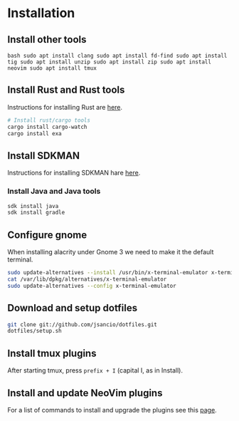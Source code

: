 # Installation

## Install other tools

``bash
sudo apt install clang
sudo apt install fd-find
sudo apt install tig
sudo apt install unzip
sudo apt install zip
sudo apt install neovim
sudo apt install tmux
``

## Install Rust and Rust tools

Instructions for installing Rust are [here](https://forge.rust-lang.org/infra/other-installation-methods.html#other-ways-to-install-rustup).

```bash
# Install rust/cargo tools
cargo install cargo-watch
cargo install exa
```

## Install SDKMAN

Instructions for installing SDKMAN hare [here](https://sdkman.io/install).

### Install Java and Java tools

```bash
sdk install java
sdk install gradle
```

## Configure gnome

When installing alacrity under Gnome 3 we need to make it the default terminal.

```bash
sudo update-alternatives --install /usr/bin/x-terminal-emulator x-terminal-emulator /usr/bin/alacritty 30
cat /var/lib/dpkg/alternatives/x-terminal-emulator
sudo update-alternatives --config x-terminal-emulator
```

## Download and setup dotfiles

```bash
git clone git://github.com/jsancio/dotfiles.git
dotfiles/setup.sh
```

## Install tmux plugins

After starting tmux, press `prefix + I` (capital I, as in Install).

## Install and update NeoVim plugins

For a list of commands to install and upgrade the plugins see this [page](https://github.com/junegunn/vim-plug#commands).
